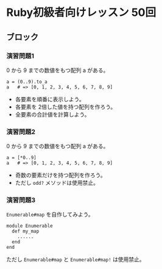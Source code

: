 # Ruby初級者向けレッスン 50回
## ブロック

### 演習問題1
0 から 9 までの数値をもつ配列 a がある。

    a = (0..9).to_a
    a   # => [0, 1, 2, 3, 4, 5, 6, 7, 8, 9]

* 各要素を順番に表示しよう。
* 各要素を 2倍した値を持つ配列を作ろう。
* 全要素の合計値を計算しよう。

### 演習問題2
0 から 9 までの数値をもつ配列 a がある。

    a = [*0..9]
    a   # => [0, 1, 2, 3, 4, 5, 6, 7, 8, 9]

* 奇数の要素だけを持つ配列を作ろう。
* ただし `odd?` メソッドは使用禁止。

### 演習問題3
`Enumerable#map` を自作してみよう。

    module Enumerable
      def my_map
        ......
      end
    end

ただし `Enumerable#map` と `Enumerable#map!` は使用禁止。
